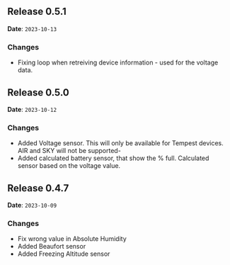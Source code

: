 ## Release 0.5.1

**Date**: `2023-10-13`

### Changes

- Fixing loop when retreiving device information - used for the voltage data.

## Release 0.5.0

**Date**: `2023-10-12`

### Changes

- Added Voltage sensor. This will only be available for Tempest devices. AIR and SKY will not be supported-
- Added calculated battery sensor, that show the % full. Calculated sensor based on the voltage value.


## Release 0.4.7

**Date**: `2023-10-09`

### Changes

- Fix wrong value in Absolute Humidity
- Added Beaufort sensor
- Added Freezing Altitude sensor